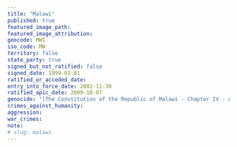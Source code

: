 ```yaml
---
title: "Malawi"
published: true
featured_image_path:
featured_image_attribution:
geocode: MWI
iso_code: MW
territory: false
state_party: true
signed_but_not_ratified: false
signed_date: 1999-03-01
ratified_or_acceded_date:
entry_into_force_date: 2002-11-30
ratified_apic_date: 2009-10-07
genocide: "[The Constitution of the Republic of Malawi - Chapter IV - Article 17](https://iccdb.hrlc.net/data/doc/317/keyword/46/)"
crimes_against_humanity:
aggression:
war_crimes:
note:
# slug: malawi
---
```

